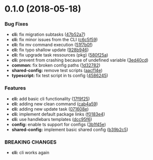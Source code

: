 <a name="0.1.0"></a>
# 0.1.0 (2018-05-18)


### Bug Fixes

* **cli:** fix migration subtasks ([47b52a7](https://github.com/janbiasi/lerna-typescript-starter/commit/47b52a7))
* **cli:** fix minor issues from the CLI ([c6c5f59](https://github.com/janbiasi/lerna-typescript-starter/commit/c6c5f59))
* **cli:** fix mv command execution ([51f7b0f](https://github.com/janbiasi/lerna-typescript-starter/commit/51f7b0f))
* **cli:** fix typo shallow update ([928b946](https://github.com/janbiasi/lerna-typescript-starter/commit/928b946))
* **cli:** fix upgrade task ressources (pkg) ([580f25a](https://github.com/janbiasi/lerna-typescript-starter/commit/580f25a))
* **cli:** prevent from crashing because of undefined variable ([3ed40cd](https://github.com/janbiasi/lerna-typescript-starter/commit/3ed40cd))
* **common:** fix broken config paths ([1d32782](https://github.com/janbiasi/lerna-typescript-starter/commit/1d32782))
* **shared-config:** remove test scripts ([aacf14e](https://github.com/janbiasi/lerna-typescript-starter/commit/aacf14e))
* **typescript:** fix test script in ts config ([4586245](https://github.com/janbiasi/lerna-typescript-starter/commit/4586245))


### Features

* **cli:** add basic cli functionality ([17f9f25](https://github.com/janbiasi/lerna-typescript-starter/commit/17f9f25))
* **cli:** adding new clean command ([cab4a59](https://github.com/janbiasi/lerna-typescript-starter/commit/cab4a59))
* **cli:** adding new update task ([071608e](https://github.com/janbiasi/lerna-typescript-starter/commit/071608e))
* **cli:** implement default package links ([f0183e4](https://github.com/janbiasi/lerna-typescript-starter/commit/f0183e4))
* **cli:** use handlebars templates ([dcc95f6](https://github.com/janbiasi/lerna-typescript-starter/commit/dcc95f6))
* **config:** enable ts support for configs ([3b1f45e](https://github.com/janbiasi/lerna-typescript-starter/commit/3b1f45e))
* **shared-config:** implement basic shared config ([b39b2c5](https://github.com/janbiasi/lerna-typescript-starter/commit/b39b2c5))


### BREAKING CHANGES

* **cli:** cli works again



